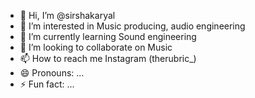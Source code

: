 - 👋 Hi, I’m @sirshakaryal
- 👀 I’m interested in Music producing, audio engineering
- 🌱 I’m currently learning Sound engineering
- 💞️ I’m looking to collaborate on Music
- 📫 How to reach me Instagram (therubric_)
- 😄 Pronouns: ...
- ⚡ Fun fact: ...

<!---
sirshakaryal/sirshakaryal is a ✨ special ✨ repository because its `README.md` (this file) appears on your GitHub profile.
You can click the Preview link to take a look at your changes.
--->
